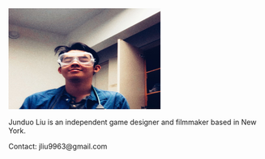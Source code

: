 <!-- about.html -->


<!-- Content -->
<img src="me.jpg" alt="Junduo Liu's Profile Image" width="300" height="200">
<p>Junduo Liu is an independent game designer and filmmaker based in New York. </p>
<p>Contact: jliu9963@gmail.com </p>
